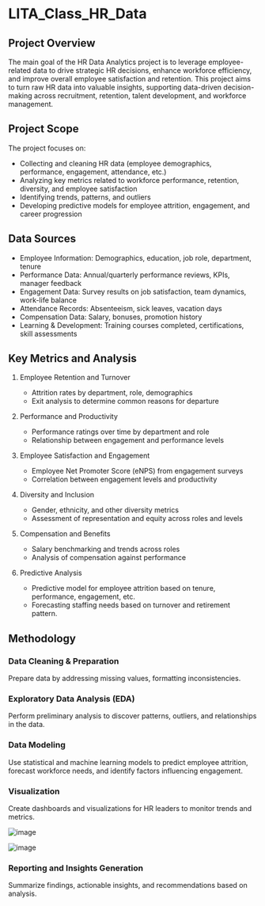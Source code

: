 # LITA_Class_HR_Data

## Project Overview

The main goal of the HR Data Analytics project is to leverage employee-related data to drive strategic HR decisions, enhance workforce efficiency, and improve overall employee satisfaction and retention. 
This project aims to turn raw HR data into valuable insights, supporting data-driven decision-making across recruitment, retention, talent development, and workforce management.

## Project Scope
The project focuses on:

   -  Collecting and cleaning HR data (employee demographics, performance, engagement, attendance, etc.)
   - Analyzing key metrics related to workforce performance, retention, diversity, and employee satisfaction
   - Identifying trends, patterns, and outliers
   - Developing predictive models for employee attrition, engagement, and career progression

## Data Sources

  - Employee Information: Demographics, education, job role, department, tenure
  -  Performance Data: Annual/quarterly performance reviews, KPIs, manager feedback
  -  Engagement Data: Survey results on job satisfaction, team dynamics, work-life balance
  -  Attendance Records: Absenteeism, sick leaves, vacation days
  -  Compensation Data: Salary, bonuses, promotion history
  -  Learning & Development: Training courses completed, certifications, skill assessments

## Key Metrics and Analysis

   1. Employee Retention and Turnover
       - Attrition rates by department, role, demographics
       - Exit analysis to determine common reasons for departure

   2. Performance and Productivity
       - Performance ratings over time by department and role
       - Relationship between engagement and performance levels

   3. Employee Satisfaction and Engagement
       - Employee Net Promoter Score (eNPS) from engagement surveys
       - Correlation between engagement levels and productivity

   4.  Diversity and Inclusion
       - Gender, ethnicity, and other diversity metrics
       - Assessment of representation and equity across roles and levels

   5. Compensation and Benefits
      - Salary benchmarking and trends across roles
      - Analysis of compensation against performance

   6. Predictive Analysis
      - Predictive model for employee attrition based on tenure, performance, engagement, etc.
      - Forecasting staffing needs based on turnover and retirement pattern.

## Methodology

### Data Cleaning & Preparation
Prepare data by addressing missing values, formatting inconsistencies.
     
###  Exploratory Data Analysis (EDA)
Perform preliminary analysis to discover patterns, outliers, and relationships in the data.


### Data Modeling
Use statistical and machine learning models to predict employee attrition, forecast workforce needs, and identify factors influencing engagement.

### Visualization
Create dashboards and visualizations for HR leaders to monitor trends and metrics.

![image](https://github.com/user-attachments/assets/8d00eb7c-652a-4a6d-bde4-968256409707)

![image](https://github.com/user-attachments/assets/93d9627d-affc-4702-bdfa-26b6d605da02)

### Reporting and Insights Generation
Summarize findings, actionable insights, and recommendations based on analysis.
